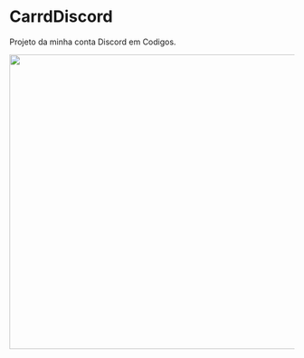 # CarrdDiscord
Projeto da minha conta Discord em Codigos.


<div align="center">
  <img height="520" src="https://media.discordapp.net/attachments/1282771930436468831/1305501461593194546/image.png?ex=6733427b&is=6731f0fb&hm=f0a04856d18deb6316b43ba115003e2257ca3b9becedaf8ddcf17f578ebf3aec&=&format=webp&quality=lossless&width=1239&height=610"  />
</div>
